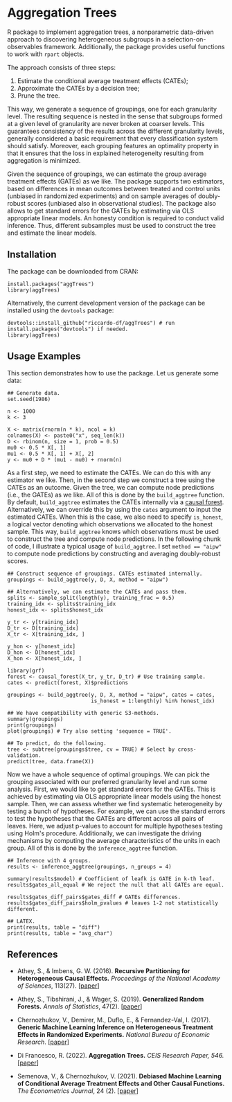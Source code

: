 # Aggregation Trees
R package to implement aggregation trees, a nonparametric data-driven approach to discovering heterogeneous subgroups in a selection-on-observables framework. Additionally, the package provides useful functions to work with `rpart` objects.

The approach consists of three steps:

1. Estimate the conditional average treatment effects (CATEs);
2. Approximate the CATEs by a decision tree;
3. Prune the tree.

This way, we generate a sequence of groupings, one for each granularity level. The resulting sequence is nested in the sense that subgroups formed at a given
level of granularity are never broken at coarser levels. This guarantees consistency of the results across the different granularity levels, generally considered a basic requirement that every classification system should satisfy. Moreover, each grouping features an optimality property in that it ensures that the loss in
explained heterogeneity resulting from aggregation is minimized.

Given the sequence of groupings, we can estimate the group average treatment effects (GATEs) as we like. The package supports two estimators, based on differences in mean outcomes between treated and control units (unbiased in randomized experiments) and on sample averages of doubly-robust scores (unbiased also in observational studies). The package also allows to get standard errors for the GATEs by estimating via OLS appropriate linear models. An honesty condition is required to conduct valid inference. Thus, different subsamples must be used to construct the tree and estimate the linear models. 

## Installation  
The package can be downloaded from CRAN:

```
install.packages("aggTrees")
library(aggTrees)
```

Alternatively, the current development version of the package can be installed using the `devtools` package:

```
devtools::install_github("riccardo-df/aggTrees") # run install.packages("devtools") if needed.
library(aggTrees)
```

## Usage Examples
This section demonstrates how to use the package. Let us generate some data:

```
## Generate data.
set.seed(1986)

n <- 1000
k <- 3

X <- matrix(rnorm(n * k), ncol = k)
colnames(X) <- paste0("x", seq_len(k))
D <- rbinom(n, size = 1, prob = 0.5)
mu0 <- 0.5 * X[, 1]
mu1 <- 0.5 * X[, 1] + X[, 2]
y <- mu0 + D * (mu1 - mu0) + rnorm(n)
```

As a first step, we need to estimate the CATEs. We can do this with any estimator we like. Then, in the second step we construct a tree using the CATEs as an outcome. Given the tree, we can compute node predictions (i.e., the GATEs) as we like. All of this is done by the `build_aggtree` function. By default, `build_aggtree` estimates the CATEs internally via a [causal forest](https://github.com/grf-labs/grf/blob/master/r-package/grf/R/causal_forest.R). Alternatively, we can override this by using the `cates` argument to input the estimated CATEs. When this is the case, we also need to specify `is_honest`, a logical vector denoting which observations we allocated to the honest sample. This way, `build_aggtree` knows which observations must be used to construct the tree and compute node predictions. In the following chunk of code, I illustrate a typical usage of `build_aggtree`. I set `method == "aipw"` to compute node predictions by constructing and averaging doubly-robust scores.

```
## Construct sequence of groupings. CATEs estimated internally.
groupings <- build_aggtree(y, D, X, method = "aipw")

## Alternatively, we can estimate the CATEs and pass them.
splits <- sample_split(length(y), training_frac = 0.5)
training_idx <- splits$training_idx
honest_idx <- splits$honest_idx

y_tr <- y[training_idx]
D_tr <- D[training_idx]
X_tr <- X[training_idx, ]

y_hon <- y[honest_idx]
D_hon <- D[honest_idx]
X_hon <- X[honest_idx, ]

library(grf)
forest <- causal_forest(X_tr, y_tr, D_tr) # Use training sample.
cates <- predict(forest, X)$predictions

groupings <- build_aggtree(y, D, X, method = "aipw", cates = cates,
                           is_honest = 1:length(y) %in% honest_idx)

## We have compatibility with generic S3-methods.
summary(groupings)
print(groupings)
plot(groupings) # Try also setting 'sequence = TRUE'.

## To predict, do the following.
tree <- subtree(groupings$tree, cv = TRUE) # Select by cross-validation.
predict(tree, data.frame(X))
```

Now we have a whole sequence of optimal groupings. We can pick the grouping associated with our preferred granularity level and run some analysis. First, we would like to get standard errors for the GATEs. This is achieved by estimating via OLS appropriate linear models using the honest sample. Then, we can assess whether we find systematic heterogeneity by testing a bunch of hypotheses. For example, we can use the standard errors to test the hypotheses that the GATEs are different across all pairs of leaves. Here, we adjust p-values to account for multiple hypotheses testing using Holm's procedure. Additionally, we can investigate the driving mechanisms by computing the average characteristics of the units in each group. All of this is done by the `inference_aggtree` function.

```
## Inference with 4 groups.
results <- inference_aggtree(groupings, n_groups = 4)

summary(results$model) # Coefficient of leafk is GATE in k-th leaf.
results$gates_all_equal # We reject the null that all GATEs are equal.

results$gates_diff_pairs$gates_diff # GATEs differences.
results$gates_diff_pairs$holm_pvalues # leaves 1-2 not statistically different.

## LATEX.
print(results, table = "diff")
print(results, table = "avg_char")
```

## References

- Athey, S., & Imbens, G. W. (2016).
<b>Recursive Partitioning for Heterogeneous Causal Effects.</b>
<i>Proceedings of the National Academy of Sciences</i>, 113(27).
[<a href="https://www.pnas.org/doi/abs/10.1073/pnas.1510489113">paper</a>]

- Athey, S., Tibshirani, J., & Wager, S. (2019).
<b>Generalized Random Forests.</b> <i>Annals of Statistics</i>, 47(2).
[<a href="https://projecteuclid.org/euclid.aos/1547197251">paper</a>]

- Chernozhukov, V., Demirer, M., Duflo, E., & Fernandez-Val, I. (2017).
<b>Generic Machine Learning Inference on Heterogeneous Treatment Effects in Randomized Experiments.</b>
<i>National Bureau of Economic Research</i>.
[<a href="https://www.nber.org/papers/w24678">paper</a>]

- Di Francesco, R. (2022).
<b>Aggregation Trees.</b> <i>CEIS Research Paper, 546.</i>
[<a href="https://papers.ssrn.com/sol3/papers.cfm?abstract_id=4304256">paper</a>]

- Semenova, V., & Chernozhukov, V. (2021).
<b>Debiased Machine Learning of Conditional Average Treatment Effects and Other Causal Functions.</b>
<i>The Econometrics Journal</i>, 24 (2).
[<a href="https://academic.oup.com/ectj/article/24/2/264/5899048">paper</a>]
